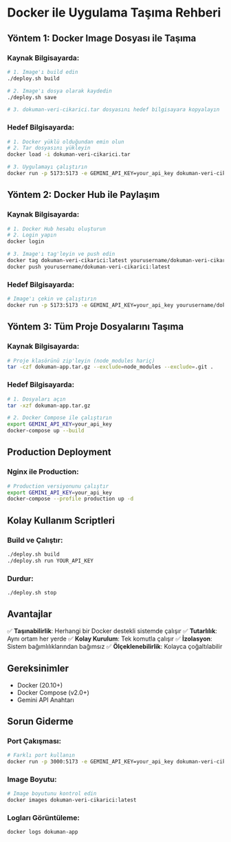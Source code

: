 # Docker ile Uygulama Taşıma Rehberi

## Yöntem 1: Docker Image Dosyası ile Taşıma

### Kaynak Bilgisayarda:
```bash
# 1. Image'ı build edin
./deploy.sh build

# 2. Image'ı dosya olarak kaydedin
./deploy.sh save

# 3. dokuman-veri-cikarici.tar dosyasını hedef bilgisayara kopyalayın
```

### Hedef Bilgisayarda:
```bash
# 1. Docker yüklü olduğundan emin olun
# 2. Tar dosyasını yükleyin
docker load -i dokuman-veri-cikarici.tar

# 3. Uygulamayı çalıştırın
docker run -p 5173:5173 -e GEMINI_API_KEY=your_api_key dokuman-veri-cikarici:latest
```

## Yöntem 2: Docker Hub ile Paylaşım

### Kaynak Bilgisayarda:
```bash
# 1. Docker Hub hesabı oluşturun
# 2. Login yapın
docker login

# 3. Image'ı tag'leyin ve push edin
docker tag dokuman-veri-cikarici:latest yourusername/dokuman-veri-cikarici:latest
docker push yourusername/dokuman-veri-cikarici:latest
```

### Hedef Bilgisayarda:
```bash
# Image'ı çekin ve çalıştırın
docker run -p 5173:5173 -e GEMINI_API_KEY=your_api_key yourusername/dokuman-veri-cikarici:latest
```

## Yöntem 3: Tüm Proje Dosyalarını Taşıma

### Kaynak Bilgisayarda:
```bash
# Proje klasörünü zip'leyin (node_modules hariç)
tar -czf dokuman-app.tar.gz --exclude=node_modules --exclude=.git .
```

### Hedef Bilgisayarda:
```bash
# 1. Dosyaları açın
tar -xzf dokuman-app.tar.gz

# 2. Docker Compose ile çalıştırın
export GEMINI_API_KEY=your_api_key
docker-compose up --build
```

## Production Deployment

### Nginx ile Production:
```bash
# Production versiyonunu çalıştır
export GEMINI_API_KEY=your_api_key
docker-compose --profile production up -d
```

## Kolay Kullanım Scriptleri

### Build ve Çalıştır:
```bash
./deploy.sh build
./deploy.sh run YOUR_API_KEY
```

### Durdur:
```bash
./deploy.sh stop
```

## Avantajlar

✅ **Taşınabilirlik**: Herhangi bir Docker destekli sistemde çalışır
✅ **Tutarlılık**: Aynı ortam her yerde
✅ **Kolay Kurulum**: Tek komutla çalışır
✅ **İzolasyon**: Sistem bağımlılıklarından bağımsız
✅ **Ölçeklenebilirlik**: Kolayca çoğaltılabilir

## Gereksinimler

- Docker (20.10+)
- Docker Compose (v2.0+)
- Gemini API Anahtarı

## Sorun Giderme

### Port Çakışması:
```bash
# Farklı port kullanın
docker run -p 3000:5173 -e GEMINI_API_KEY=your_api_key dokuman-veri-cikarici:latest
```

### Image Boyutu:
```bash
# Image boyutunu kontrol edin
docker images dokuman-veri-cikarici:latest
```

### Logları Görüntüleme:
```bash
docker logs dokuman-app
```